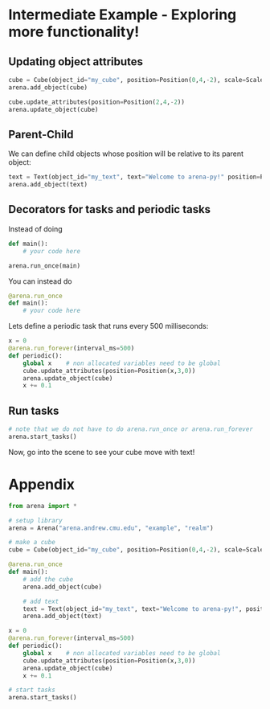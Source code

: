 # Intermediate Example - Exploring more functionality!

## Updating object attributes
```python
cube = Cube(object_id="my_cube", position=Position(0,4,-2), scale=Scale(2,2,2))
arena.add_object(cube)

cube.update_attributes(position=Position(2,4,-2))
arena.update_object(cube)
```

## Parent-Child
We can define child objects whose position will be relative to its parent object:
```python
text = Text(object_id="my_text", text="Welcome to arena-py!" position=Position(0,2,0), parent=cube)
arena.add_object(text)
```

## Decorators for tasks and periodic tasks
Instead of doing
```python
def main():
    # your code here

arena.run_once(main)
```
You can instead do
```python
@arena.run_once
def main():
    # your code here
```

Lets define a periodic task that runs every 500 milliseconds:
```python
x = 0
@arena.run_forever(interval_ms=500)
def periodic():
    global x    # non allocated variables need to be global
    cube.update_attributes(position=Position(x,3,0))
    arena.update_object(cube)
    x += 0.1
```

## Run tasks
```python
# note that we do not have to do arena.run_once or arena.run_forever
arena.start_tasks()
```

Now, go into the scene to see your cube move with text!

# Appendix
```python
from arena import *

# setup library
arena = Arena("arena.andrew.cmu.edu", "example", "realm")

# make a cube
cube = Cube(object_id="my_cube", position=Position(0,4,-2), scale=Scale(2,2,2))

@arena.run_once
def main():
    # add the cube
    arena.add_object(cube)

    # add text
    text = Text(object_id="my_text", text="Welcome to arena-py!", position=Position(0,2,0), parent=cube)
    arena.add_object(text)

x = 0
@arena.run_forever(interval_ms=500)
def periodic():
    global x    # non allocated variables need to be global
    cube.update_attributes(position=Position(x,3,0))
    arena.update_object(cube)
    x += 0.1

# start tasks
arena.start_tasks()
```
